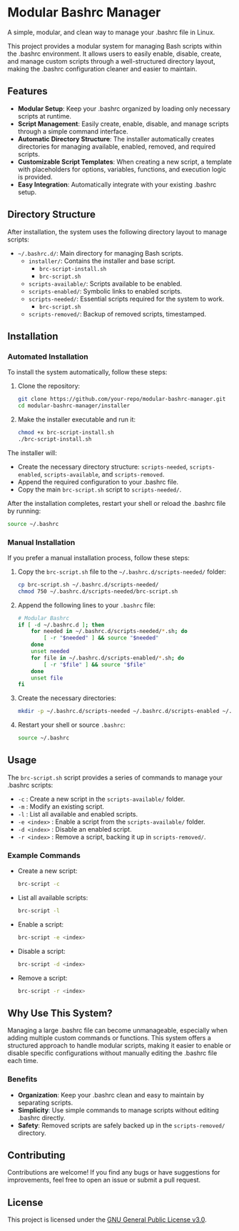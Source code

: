 # Modular Bashrc Manager
A simple, modular, and clean way to manage your .bashrc file in Linux.

This project provides a modular system for managing Bash scripts within the .bashrc environment. It allows users to easily enable, disable, create, and manage custom scripts through a well-structured directory layout, making the .bashrc configuration cleaner and easier to maintain.

## Features

- **Modular Setup**: Keep your .bashrc organized by loading only necessary scripts at runtime.
- **Script Management**: Easily create, enable, disable, and manage scripts through a simple command interface.
- **Automatic Directory Structure**: The installer automatically creates directories for managing available, enabled, removed, and required scripts.
- **Customizable Script Templates**: When creating a new script, a template with placeholders for options, variables, functions, and execution logic is provided.
- **Easy Integration**: Automatically integrate with your existing .bashrc setup.

## Directory Structure

After installation, the system uses the following directory layout to manage scripts:

- `~/.bashrc.d/`: Main directory for managing Bash scripts.
  - `installer/`: Contains the installer and base script.
    - `brc-script-install.sh`
    - `brc-script.sh`
  - `scripts-available/`: Scripts available to be enabled.
  - `scripts-enabled/`: Symbolic links to enabled scripts.
  - `scripts-needed/`: Essential scripts required for the system to work.
    - `brc-script.sh`
  - `scripts-removed/`: Backup of removed scripts, timestamped.

## Installation

### Automated Installation

To install the system automatically, follow these steps:

1. Clone the repository:
    ```bash
    git clone https://github.com/your-repo/modular-bashrc-manager.git
    cd modular-bashrc-manager/installer
    ```

2. Make the installer executable and run it:
    ```bash
    chmod +x brc-script-install.sh
    ./brc-script-install.sh
    ```

The installer will:
- Create the necessary directory structure: `scripts-needed`, `scripts-enabled`, `scripts-available`, and `scripts-removed`.
- Append the required configuration to your .bashrc file.
- Copy the main `brc-script.sh` script to `scripts-needed/`.

After the installation completes, restart your shell or reload the .bashrc file by running:
```bash
source ~/.bashrc
```  
### Manual Installation

If you prefer a manual installation process, follow these steps:

1. Copy the `brc-script.sh` file to the `~/.bashrc.d/scripts-needed/` folder:
    ```bash
    cp brc-script.sh ~/.bashrc.d/scripts-needed/
    chmod 750 ~/.bashrc.d/scripts-needed/brc-script.sh
    ```

2. Append the following lines to your `.bashrc` file:
    ```bash
    # Modular Bashrc
    if [ -d ~/.bashrc.d ]; then
        for needed in ~/.bashrc.d/scripts-needed/*.sh; do
            [ -r "$needed" ] && source "$needed"
        done
        unset needed
        for file in ~/.bashrc.d/scripts-enabled/*.sh; do
            [ -r "$file" ] && source "$file"
        done
        unset file
    fi
    ```

3. Create the necessary directories:
    ```bash
    mkdir -p ~/.bashrc.d/scripts-needed ~/.bashrc.d/scripts-enabled ~/.bashrc.d/scripts-available ~/.bashrc.d/scripts-removed
    ```

4. Restart your shell or source `.bashrc`:
    ```bash
    source ~/.bashrc
    ```

## Usage

The `brc-script.sh` script provides a series of commands to manage your .bashrc scripts:

- `-c` : Create a new script in the `scripts-available/` folder.
- `-m` : Modify an existing script.
- `-l` : List all available and enabled scripts.
- `-e <index>` : Enable a script from the `scripts-available/` folder.
- `-d <index>` : Disable an enabled script.
- `-r <index>` : Remove a script, backing it up in `scripts-removed/`.

### Example Commands

- Create a new script:
    ```bash
    brc-script -c
    ```

- List all available scripts:
    ```bash
    brc-script -l
    ```

- Enable a script:
    ```bash
    brc-script -e <index>
    ```

- Disable a script:
    ```bash
    brc-script -d <index>
    ```

- Remove a script:
    ```bash
    brc-script -r <index>
    ```

## Why Use This System?

Managing a large .bashrc file can become unmanageable, especially when adding multiple custom commands or functions. This system offers a structured approach to handle modular scripts, making it easier to enable or disable specific configurations without manually editing the .bashrc file each time.

### Benefits

- **Organization**: Keep your .bashrc clean and easy to maintain by separating scripts.
- **Simplicity**: Use simple commands to manage scripts without editing .bashrc directly.
- **Safety**: Removed scripts are safely backed up in the `scripts-removed/` directory.

## Contributing

Contributions are welcome! If you find any bugs or have suggestions for improvements, feel free to open an issue or submit a pull request.

## License

This project is licensed under the [GNU General Public License v3.0](https://www.gnu.org/licenses/gpl-3.0.html).
